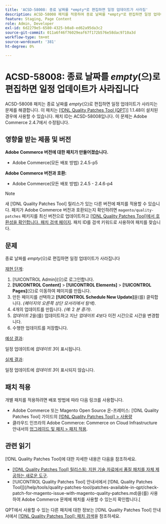 ```yaml
---
title: 'ACSD-58008: 종료 날짜를 *empty*로 편집하면 일정 업데이트가 사라짐'
description: ACSD-58008 패치를 적용하여 종료 날짜를 *empty*로 편집하면 일정 업데이트가 사라지는 Adobe Commerce 문제를 해결합니다.
feature: Staging, Page Content
role: Admin, Developer
exl-id: 6d2279e5-6580-4325-b0a8-ed62a95da3c2
source-git-commit: 011a6f46f76029eaf67f172b576e58dac9710a3d
workflow-type: tm+mt
source-wordcount: '381'
ht-degree: 0%

---
```


# ACSD-58008: 종료 날짜를 *empty*(으)로 편집하면 일정 업데이트가 사라집니다

ACSD-58008 패치는 종료 날짜를 *empty*(으)로 편집하면 일정 업데이트가 사라지는 문제를 해결합니다. 이 패치는 [[!DNL Quality Patches Tool (QPT)]](https://experienceleague.adobe.com/en/docs/commerce-operations/tools/quality-patches-tool/quality-patches-tool-to-self-serve-quality-patches) 1.1.48이 설치된 경우에 사용할 수 있습니다. 패치 ID는 ACSD-58008입니다. 이 문제는 Adobe Commerce 2.4.7에서 수정됩니다.

## 영향을 받는 제품 및 버전

**Adobe Commerce 버전에 대한 패치가 만들어졌습니다.**

* Adobe Commerce(모든 배포 방법) 2.4.5-p5

**Adobe Commerce 버전과 호환:**

* Adobe Commerce(모든 배포 방법) 2.4.5 - 2.4.6-p4

>[!NOTE]
>
>새 [!DNL Quality Patches Tool] 릴리스가 있는 다른 버전에 패치를 적용할 수 있습니다. 패치가 Adobe Commerce 버전과 호환되는지 확인하려면 `magento/quality-patches` 패키지를 최신 버전으로 업데이트하고 [[!DNL Quality Patches Tool]에서 호환성을 확인합니다. 패치 검색 페이지](https://experienceleague.adobe.com/tools/commerce-quality-patches/index.html). 패치 ID를 검색 키워드로 사용하여 패치를 찾습니다.

## 문제

종료 날짜를 *empty*(으)로 편집하면 일정 업데이트가 사라집니다

<u>재현 단계</u>:

1. [!UICONTROL Admin]&#x200B;(으)로 로그인합니다.
1. **[!UICONTROL Content]** > **[!UICONTROL Elements]** > **[!UICONTROL Pages]**(으)로 이동하여 페이지를 만듭니다.
1. 만든 페이지를 선택하고 **[!UICONTROL Schedule New Update]**&#x200B;을(를) 클릭합니다. *(페이지의 오른쪽 상단 모서리에서 탐색)*.
1. 4개의 업데이트를 만듭니다. *(예:* 2 *분 증가)*.
1. *업데이트 2*&#x200B;을(를) 업데이트하고 지난 *업데이트 4*&#x200B;보다 이전 시간으로 시간을 변경합니다.
1. 수행한 업데이트를 저장합니다.

<u>예상 결과</u>:

일정 업데이트에 *업데이트 3*&#x200B;이 표시됩니다.

<u>실제 결과</u>:

일정 업데이트에 *업데이트 3*&#x200B;이 표시되지 않습니다.

## 패치 적용

개별 패치를 적용하려면 배포 방법에 따라 다음 링크를 사용합니다.

* Adobe Commerce 또는 Magento Open Source 온-프레미스: [!DNL Quality Patches Tool] 가이드의 [[!DNL Quality Patches Tool] > 사용량](/help/tools/quality-patches-tool/usage.md)
* 클라우드 인프라의 Adobe Commerce: Commerce on Cloud Infrastructure 안내서의 [업그레이드 및 패치 > 패치 적용](https://experienceleague.adobe.com/docs/commerce-cloud-service/user-guide/develop/upgrade/apply-patches.html).

## 관련 읽기

[!DNL Quality Patches Tool]에 대한 자세한 내용은 다음을 참조하세요.

* [[!DNL Quality Patches Tool] 릴리스됨: 지원 기술 자료에서 품질 패치를 자체 제공하는 새로운 도구](https://experienceleague.adobe.com/en/docs/commerce-operations/tools/quality-patches-tool/quality-patches-tool-to-self-serve-quality-patches).
* [!UICONTROL Quality Patches Tool] 안내서에서  [!DNL Quality Patches Tool]](/help/tools/quality-patches-tool/patches-available-in-qpt/check-patch-for-magento-issue-with-magento-quality-patches.md)을(를) 사용하여 Adobe Commerce 문제에 패치를 사용할 수 있는지 확인합니다.[


QPT에서 사용할 수 있는 다른 패치에 대한 정보는 [!DNL Quality Patches Tool] 안내서에서 [[!DNL Quality Patches Tool]: 패치 검색](https://experienceleague.adobe.com/tools/commerce-quality-patches/index.html)을 참조하세요.
